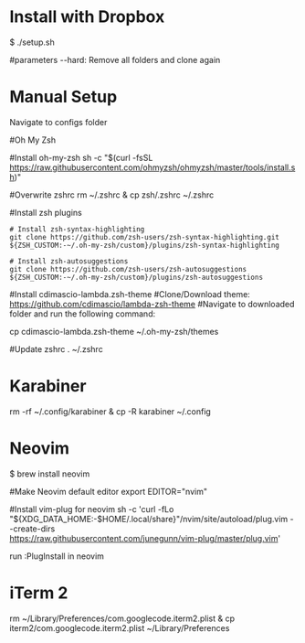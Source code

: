 # Install with Dropbox
$ ./setup.sh 

#parameters
--hard: Remove all folders and clone again

# Manual Setup

Navigate to configs folder

#Oh My Zsh

#Install oh-my-zsh
sh -c "$(curl -fsSL https://raw.githubusercontent.com/ohmyzsh/ohmyzsh/master/tools/install.sh)"

#Overwrite zshrc
rm ~/.zshrc & cp zsh/.zshrc ~/.zshrc

#Install zsh plugins

	# Install zsh-syntax-highlighting
	git clone https://github.com/zsh-users/zsh-syntax-highlighting.git ${ZSH_CUSTOM:-~/.oh-my-zsh/custom}/plugins/zsh-syntax-highlighting

	# Install zsh-autosuggestions
	git clone https://github.com/zsh-users/zsh-autosuggestions ${ZSH_CUSTOM:-~/.oh-my-zsh/custom}/plugins/zsh-autosuggestions

#Install cdimascio-lambda.zsh-theme
#Clone/Download theme: https://github.com/cdimascio/lambda-zsh-theme
#Navigate to downloaded folder and run the following command: 

cp cdimascio-lambda.zsh-theme ~/.oh-my-zsh/themes

#Update zshrc
. ~/.zshrc

# Karabiner
rm -rf ~/.config/karabiner & cp -R karabiner ~/.config

# Neovim
$ brew install neovim

#Make Neovim default editor
export EDITOR="nvim"

#Install vim-plug for neovim
sh -c 'curl -fLo "${XDG_DATA_HOME:-$HOME/.local/share}"/nvim/site/autoload/plug.vim --create-dirs \
       https://raw.githubusercontent.com/junegunn/vim-plug/master/plug.vim'
      
run :PlugInstall in neovim
       
 

# iTerm 2
rm ~/Library/Preferences/com.googlecode.iterm2.plist & cp iterm2/com.googlecode.iterm2.plist ~/Library/Preferences
